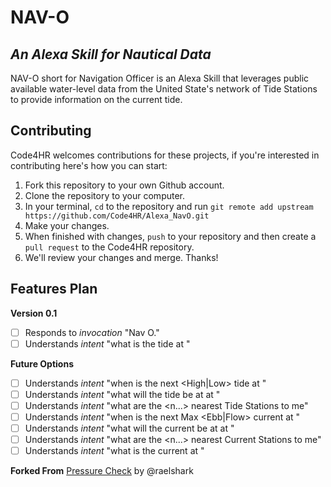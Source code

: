 # NAV-O
## _An Alexa Skill for Nautical Data_

NAV-O short for Navigation Officer is an Alexa Skill that leverages public available water-level data from the United State's network of Tide Stations to provide information on the current tide.

## Contributing

Code4HR welcomes contributions for these projects, if you're interested in contributing here's how you can start:

1. Fork this repository to your own Github account.
2. Clone the repository to your computer.
3. In your terminal, `cd` to the repository and run `git remote add upstream https://github.com/Code4HR/Alexa_NavO.git`
4. Make your changes.
5. When finished with changes, `push` to your repository and then create a `pull request` to the Code4HR repository.
6. We'll review your changes and merge. Thanks!

## Features Plan

**Version 0.1**

- [ ] Responds to _invocation_ "Nav O."
- [ ] Understands _intent_ "what is the tide at <Station Name>"

**Future Options**

- [ ] Understands _intent_ "when is the next <High|Low> tide at <Station Name>"
- [ ] Understands _intent_ "what will the tide be at <Station Name> at <time>"
- [ ] Understands _intent_ "what are the <n...> nearest Tide Stations to me"
- [ ] Understands _intent_ "when is the next Max <Ebb|Flow> current at <Station Name>"
- [ ] Understands _intent_ "what will the current be at <Station Name> at <time>"
- [ ] Understands _intent_ "what are the <n...> nearest Current Stations to me"
- [ ] Understands _intent_ "what is the current at <Station Name>"

**Forked From** [Pressure Check](https://github.com/raelshark/Alexa_PressureCheck) by @raelshark 
